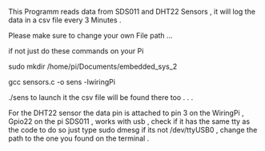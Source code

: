 


This Programm reads data from SDS011 and DHT22 Sensors , it will log the data in a csv file every 3 Minutes .

Please make sure to change your own File path ... 

if not just do these commands on your Pi 

sudo mkdir /home/pi/Documents/embedded_sys_2

gcc sensors.c -o sens -lwiringPi

./sens to launch it 
the csv file will be found there too . . .


For the DHT22 sensor the data pin is attached to pin 3 on the WiringPi , Gpio22 on the pi 
SDS011 , works with usb , check if it has the same tty as the code to do so  just type sudo dmesg 
if its not /dev/ttyUSB0 , change the path to the one you found on the terminal .
